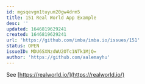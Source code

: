 ```yaml
---
id: mgsqevgm1tuyum20gw4drm5
title: 151 Real World App Example
desc: ''
updated: 1646819629241
created: 1646819629241
url: 'https://github.com/imba/imba.io/issues/151'
status: OPEN
issueID: MDU6SXNzdWU2OTc1NTk1MjQ=
author: 'https://github.com/aalemayhu'
---
```

See [https://realworld.io/](https://realworld.io/)
<!--!https://gitspeak.com/-/nip4slLecd500-->
